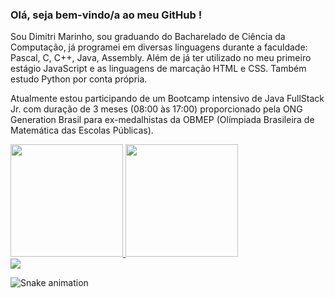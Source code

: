 ### Olá, seja bem-vindo/a ao meu GitHub !

<p> Sou Dimitri Marinho, sou graduando do Bacharelado de Ciência da Computação, já programei em diversas linguagens durante a faculdade: Pascal, C, C++, Java, Assembly. Além de já ter utilizado no meu primeiro estágio JavaScript e as linguagens de marcação HTML e CSS. Também estudo Python por conta própria.

Atualmente estou participando de um Bootcamp intensivo de Java FullStack Jr. com duração de 3 meses (08:00 às 17:00) proporcionado pela ONG Generation Brasil para ex-medalhistas da OBMEP (Olímpiada Brasileira de Matemática das Escolas Públicas).</p>


<div class = "estatisticas-github">
  <a href="https://github.com/dimitrimarinho">
  <img height="180em" src="https://github-readme-stats.vercel.app/api/top-langs/?username=dimitrimarinho&layout=compact&langs_count=7&theme=dracula"/>
  <img height="180em" src="https://github-readme-stats.vercel.app/api?username=dimitrimarinho&show_icons=true&theme=dracula&include_all_commits=true&count_private=true"/>
</div>
  
 <div class = "social-network">
   <a href="https://www.linkedin.com/in/dimitrimarinho/" target="_blank"><img src="https://img.shields.io/badge/-LinkedIn-%230077B5?style=for-the-badge&logo=linkedin&logoColor=white" target="_blank"></a>  
 </div>


![Snake animation](https://github.com/dimitrimarinho/dimitrimarinho/blob/output/github-contribution-grid-snake.svg)
